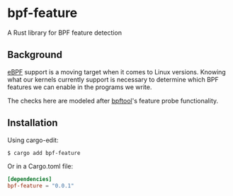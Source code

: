 # bpf-feature

 A Rust library for BPF feature detection

## Background

[eBPF](https://ebpf.io/) support is a moving target when it comes to Linux versions. Knowing what our kernels currently support is necessary to determine which BPF features we can enable in the programs we write.

The checks here are modeled after [bpftool](https://github.com/libbpf/bpftool)'s feature probe functionality.

## Installation

Using cargo-edit:

```sh
$ cargo add bpf-feature
```

Or in a Cargo.toml file:

```toml
[dependencies]
bpf-feature = "0.0.1"
```



